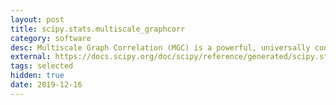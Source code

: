 ```yaml
---
layout: post
title: scipy.stats.multiscale_graphcorr
category: software
desc: Multiscale Graph Correlation (MGC) is a powerful, universally consistent independence test that performs well on high-dimensional and non-Euclidean data.
external: https://docs.scipy.org/doc/scipy/reference/generated/scipy.stats.multiscale_graphcorr.html
tags: selected
hidden: true
date: 2019-12-16
---
```

